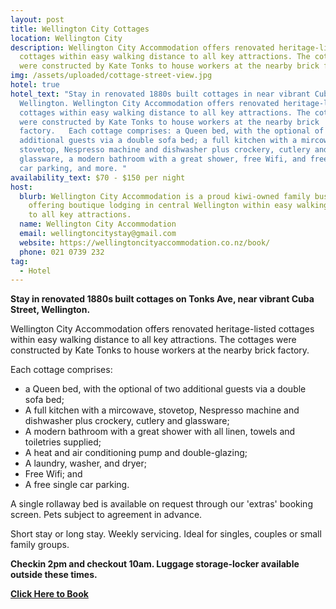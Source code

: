 ```yaml
---
layout: post
title: Wellington City Cottages
location: Wellington City
description: Wellington City Accommodation offers renovated heritage-listed
  cottages within easy walking distance to all key attractions. The cottages
  were constructed by Kate Tonks to house workers at the nearby brick factory.
img: /assets/uploaded/cottage-street-view.jpg
hotel: true
hotel_text: "Stay in renovated 1880s built cottages in near vibrant Cuba Street,
  Wellington. Wellington City Accommodation offers renovated heritage-listed
  cottages within easy walking distance to all key attractions. The cottages
  were constructed by Kate Tonks to house workers at the nearby brick
  factory.   Each cottage comprises: a Queen bed, with the optional of two
  additional guests via a double sofa bed; a full kitchen with a mircowave,
  stovetop, Nespresso machine and dishwasher plus crockery, cutlery and
  glassware, a modern bathroom with a great shower, free Wifi, and free single
  car parking, and more. "
availability_text: $70 - $150 per night
host:
  blurb: Wellington City Accommodation is a proud kiwi-owned family business
    offering boutique lodging in central Wellington within easy walking distance
    to all key attractions.
  name: Wellington City Accommodation
  email: wellingtoncitystay@gmail.com
  website: https://wellingtoncityaccommodation.co.nz/book/
  phone: 021 0739 232
tag:
  - Hotel
---
```

**Stay in renovated 1880s built cottages on Tonks Ave, near vibrant Cuba Street, Wellington.** 

Wellington City Accommodation offers renovated heritage-listed cottages within easy walking distance to all key attractions. The cottages were constructed by Kate Tonks to house workers at the nearby brick factory. 

Each cottage comprises:

* a Queen bed, with the optional of two additional guests via a double sofa bed;
* A full kitchen with a mircowave, stovetop, Nespresso machine and dishwasher plus crockery, cutlery and glassware;
* A modern bathroom with a great shower with all linen, towels and toiletries supplied;
* A heat and air conditioning pump and double-glazing; 
* A laundry, washer, and dryer;
* Free Wifi; and
* A free single car parking. 

A single rollaway bed is available on request through our 'extras' booking screen. Pets subject to agreement in advance. 

Short stay or long stay. Weekly servicing. Ideal for singles, couples or small family groups.

**Checkin 2pm and checkout 10am. Luggage storage-locker available outside these times.**

**[Click Here to Book](https://wellingtoncityaccommodation.co.nz/book/)**